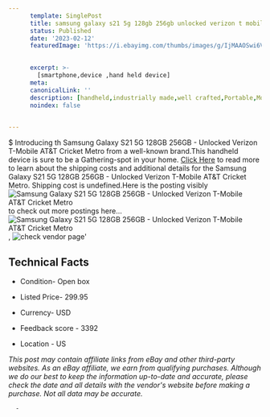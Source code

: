 ```yaml
---
      template: SinglePost
      title: samsung galaxy s21 5g 128gb 256gb unlocked verizon t mobile at t cricket metro
      status: Published
      date: '2023-02-12'
      featuredImage: 'https://i.ebayimg.com/thumbs/images/g/IjMAAOSwi6VjVti~/s-l225.jpg'
       

      excerpt: >-
        [smartphone,device ,hand held device]
      meta:
      canonicalLink: ''
      description: [handheld,industrially made,well crafted,Portable,Mobile,Compact,Convenient,Lightweight,Maneuverable,Man-portable,Miniature,Carriable,Hand-held,Light,Holdable,Transportable,Mobile device,Pocket-sized,On-the-go,Wireless,Cordless,Compact size,Convenient size, smartphone,device ,hand held device]
      noindex: false
      

---
```

$
      Introducing th Samsung Galaxy S21 5G 128GB 256GB - Unlocked Verizon T-Mobile AT&T Cricket Metro from a well-known brand.This handheld device  is sure to be a Gathering-spot in your home. [Click Here](https://www.ebay.com/itm/275513499912?hash=item4025e26108%3Ag%3AIjMAAOSwi6VjVti%7E&mkevt=1&mkcid=1&mkrid=711-53200-19255-0&campid=%253CePNCampaignId%253E&customid=%253CreferenceId%253E&toolid=10049) to read more to learn about the shipping costs and additional details for the Samsung Galaxy S21 5G 128GB 256GB - Unlocked Verizon T-Mobile AT&T Cricket Metro. Shipping cost is undefined.Here is the posting visibly ![Samsung Galaxy S21 5G 128GB 256GB - Unlocked Verizon T-Mobile AT&T Cricket Metro](https://i.ebayimg.com/thumbs/images/g/IjMAAOSwi6VjVti~/s-l225.jpg) to check out more postings here... ![Samsung Galaxy S21 5G 128GB 256GB - Unlocked Verizon T-Mobile AT&T Cricket Metro](https://i.ebayimg.com/images/g/IjMAAOSwi6VjVti~/s-l1200.jpg), ![check vendor page](https://origin-galleryplus.ebayimg.com/ws/web/275513499912_2_0_1/225x225.jpg,https://origin-galleryplus.ebayimg.com/ws/web/275513499912_3_0_1/225x225.jpg)'

      

 ## Technical Facts 



     
      

 - Condition- Open box 


      

 - Listed Price- 299.95 


      

 - Currency- USD 


      

 - Feedback score - 3392 


      

 - Location - US 


      
      

 *_This post may contain affiliate links from eBay and other third-party websites. As an eBay affiliate, we earn from qualifying purchases. Although we do our best to keep the information up-to-date and accurate, please check the date and all details with the vendor's website before making a purchase. Not all data may be accurate._*




      -
